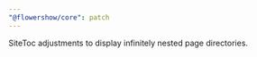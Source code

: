 ```yaml
---
"@flowershow/core": patch
---
```


SiteToc adjustments to display infinitely nested page directories.
